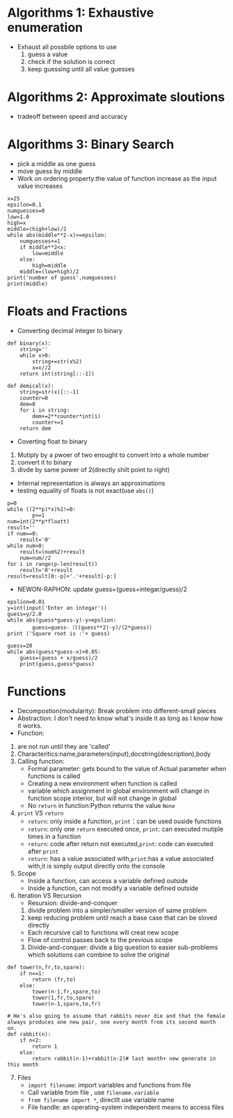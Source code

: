 
# Algorithms 1: Exhaustive enumeration
* Exhaust all possbile options to use
    1. guess a value
    2. check if the solution is correct
    3. keep guessing until all value guesses

# Algorithms 2: Approximate sloutions
* tradeoff between speed and accuracy

# Algorithms 3: Binary Search 
* pick a middle as one guess
* move guess by middle
* Work on ordering property:the value of function increase as the input value increases
```
x=25
epsilon=0.1
numguesses=0
low=1.0
high=x
middle=(high+low)/2
while abs(middle**2-x)>=epsilon:
    numguesses+=1
    if middle**2<x:
        low=middle
    else:
        high=middle
    middle=(low+high)/2
print('number of guess',numguesses)
print(middle)
```

# Floats and Fractions
* Converting decimal integer to binary
```
def binary(x):
    string=''
    while x>0:
        string+=str(x%2)
        x=x//2
    return int(string[::-1])
```
```
def demical(x):
    string=str(x)[::-1]
    counter=0
    dem=0
    for i in string:
        dem+=2**counter*int(i)
        counter+=1
    return dem
```
* Coverting float to binary
1. Mutiply by a pwoer of two enought to convert into a whole number
2. convert it to binary
3. divde by same power of 2(directly shilt point to right)
  * Internal representation is always an approximations
  * testing equality of floats is not exact(use `abs()`) 
```
p=0
while ((2**p)*x)%1!=0:
        p+=1
num=int(2**p*floatt)
result=''
if num==0:
    result='0'
while num>0:
    result=(num%2)+result
    num=num//2
for i in range(p-len(result))
    result='0'+result
result=result[0:-p]+'.'+result[-p:]
```
* NEWON-RAPHON: update guess=(guess+integar/guess)/2

```
epslion=0.01
y=int(input('Enter an integar'))
guess=y/2.0
while abs(guess*guess-y)-y>epslion:
        guess=guess-（((guess**2)-y)/(2*guess)）
print ('Square root is :'+ guess)
```
```
guess=20
while abs(guess*guess-x)>0.05:
    guess=(guess + x/guess)/2
    print(guess,guess*guess)
```

# Functions
* Decompostion(modularity): Break problem into different-small pieces
* Abstraction: I don't need to know what's inside it as long as I know how it works.
* Function: 
1. are not run until they are 'called'
2. Characteritics:name,parameters(input),docstring(description),body
3. Calling function:
    * Formal parameter: gets bound to the value of Actual parameter when functions is called
    * Creating a new environment when function is called
    * variable which assignment in global environment will change in function scope interior, but will not change in global
    * No `return` in function:Python returns the value `None`
4. `print` VS `return`
    * `return`: only inside a function, `print`：can be used ouside functions
    * `return`: only one `return` executed once, `print`: can executed mutiple times in a function
    * `return`: code after return not executed,`print`: code can executed after `print`
    * `return`: has a value associated with,`print`:has a value associated with,it is simply output directly onto the console
5. Scope
    * Inside a function, can access a variable defined outside
    * Inside a function, can not modify a variable defined outside
6. Iteration VS Recursion
    * Resursion: divide-and-conquer
    1. divide problem into a simpler/smaller version of same problem
    2. keep reducing problem until reach a base case that can be sloved directly
    * Each recursive call to functions will creat new scope
    * Flow of control passes back to the previous scope
    3. Divide-and-conquer: divide a big question to easier sub-problems which solutions can combine to solve the original
```
def tower(n,fr,to,spare):
    if n==1:
        return (fr,to)
    else:
        tower(n-1,fr,spare,to)
        tower(1,fr,to,spare)
        tower(n-1,spare,to,fr)
```
```
# He's also going to assume that rabbits never die and that the female always produces one new pair, one every month from its second month on.
def rabbit(n):
    if n<2:
        return 1
    else:
        return rabbit(n-1)+rabbit(n-2)# last month+ new generate in this month

``` 
7. Files
    * `import filename`: import variables and functions from file
    * Call variable from file , use `filename.variable`
    * `from filename import *`, directlt use variable name
    * File handle: an operating-system independent means to access files
    


 
